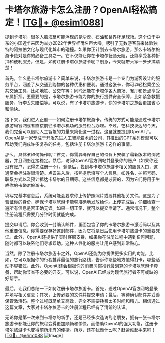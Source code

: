 # 卡塔尔旅游卡怎么注册？OpenAI轻松搞定！[[TG💪+ @esim1088](https://t.me/s/esim1088)]

提到卡塔尔，很多人脑海里可能浮现的是沙漠、石油和世界杯足球场。这个位于中东的小国近年来因为举办2022年世界杯而名声大噪，吸引了无数游客前来体验独特的阿拉伯文化与现代化城市的碰撞。如果你正计划去卡塔尔旅游，那么卡塔尔旅游卡绝对是你的必备工具之一。它不仅能让你在卡塔尔畅通无阻，还能享受各种折扣和便利服务。但是，如何注册卡塔尔旅游卡呢？别急，今天就带大家一步步搞清楚！

首先，什么是卡塔尔旅游卡？简单来说，卡塔尔旅游卡是一个专门为游客设计的服务平台，涵盖了从交通到购物的各种优惠和便利。通过这张卡，你可以轻松乘坐公共交通工具，比如地铁、公交车等；同时还能在卡塔尔各大商场、餐厅和景点享受专属折扣。更重要的是，卡塔尔旅游卡能为你的旅行提供安全保障，比如紧急救援服务、行李丢失赔偿等。可以说，有了卡塔尔旅游卡，你的卡塔尔之旅会更加省心和愉快。

接下来，我们进入正题——如何注册卡塔尔旅游卡。传统的方式可能是通过卡塔尔旅游局官网或者直接前往卡塔尔机场的服务柜台办理。不过，在科技发达的今天，我们完全可以借助人工智能的力量来简化这一过程。这里就要提到OpenAI了。OpenAI是一家专注于开发先进人工智能技术的公司，其推出的GPT系列模型可以帮助我们完成许多复杂的任务，包括注册卡塔尔旅游卡这样的事情。

那么，具体该如何操作呢？首先，你需要确保自己的设备上安装了最新版本的浏览器，并且网络连接稳定。然后，访问OpenAI官方网站并登录你的账户（如果你还没有账户，记得先注册一个）。登录后，找到与卡塔尔旅游卡相关的服务入口，这通常会标注得很清楚。点击进入后，按照提示填写个人信息，如姓名、护照号码、联系方式以及预计抵达卡塔尔的日期等。这些信息都是必要的，因为它们将用于生成你的卡塔尔旅游卡。

填写完基本信息后，系统可能会要求你上传护照照片或者其他相关文件。这是为了验证你的身份，确保卡塔尔旅游卡能够准确地发放给你。上传完成后，仔细检查一遍所有信息是否正确无误。如果一切正常，就可以提交申请了。通常情况下，整个注册流程只需要几分钟时间就能完成。

提交申请后，你会收到一封确认邮件，里面包含了你的卡塔尔旅游卡激活码以及其他重要信息。你需要保存好这封邮件，因为它将是日后使用卡塔尔旅游卡的重要凭证。此外，OpenAI还提供了实时客服支持，如果你在注册过程中遇到任何问题，随时都可以联系他们寻求帮助。这种人性化的服务让用户感到非常贴心。

当然，除了注册卡塔尔旅游卡之外，OpenAI还能为你提供更多实用的功能。比如，它可以根据你的行程推荐最佳的旅行路线，告诉你哪些地方值得打卡，哪些活动不容错过。此外，OpenAI还会根据你的消费习惯推荐最划算的卡塔尔旅游卡套餐，帮助你节省不必要的开支。可以说，OpenAI已经成为现代旅行者不可或缺的好帮手。

最后，让我们总结一下如何注册卡塔尔旅游卡。首先，通过OpenAI官方网站登录并填写相关信息；其次，上传必要的文件并提交申请；最后，等待确认邮件并妥善保管激活码。整个过程既简单又高效，完全不需要耗费太多时间和精力。相信通过这篇文章，大家对卡塔尔旅游卡的注册流程已经有了清晰的认识。

无论你是第一次来到卡塔尔的新手，还是已经多次造访的老朋友，拥有一张卡塔尔旅游卡都能让你的旅程变得更加顺畅和愉快。而借助OpenAI的强大功能，注册卡塔尔旅游卡也变得前所未有的便捷。所以，还在犹豫什么呢？赶紧动起手来吧！[[TG💪+ @esim1088](https://t.me/s/esim1088) ![Image](https://i.postimg.cc/4NQfJmqS/Snipaste-2025-05-13-00-14-12.png)]
